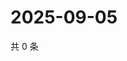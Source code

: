 # 2025-09-05

共 0 条

<!-- BEGIN ZHIHUVIDEO -->
<!-- 最后更新时间 Fri Sep 05 2025 14:16:55 GMT+0800 (China Standard Time) -->

<!-- END ZHIHUVIDEO -->
